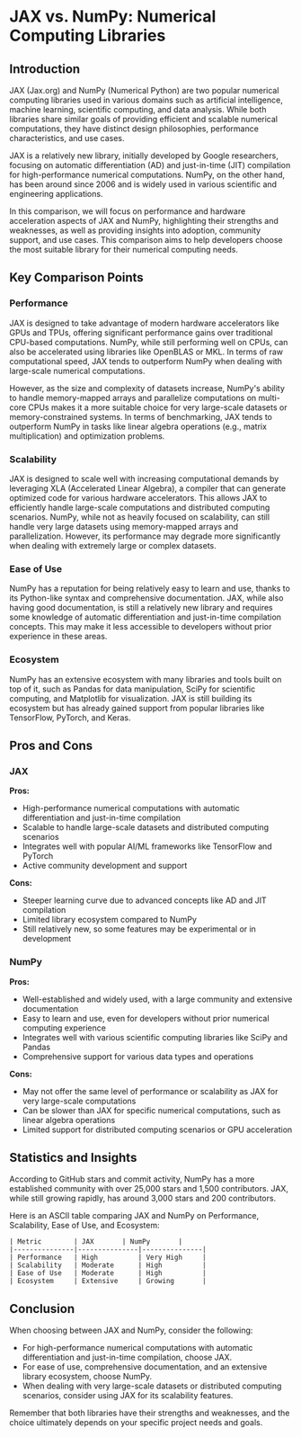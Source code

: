 # JAX vs. NumPy: Numerical Computing Libraries
## Introduction

JAX (Jax.org) and NumPy (Numerical Python) are two popular numerical computing libraries used in various domains such as artificial intelligence, machine learning, scientific computing, and data analysis. While both libraries share similar goals of providing efficient and scalable numerical computations, they have distinct design philosophies, performance characteristics, and use cases.

JAX is a relatively new library, initially developed by Google researchers, focusing on automatic differentiation (AD) and just-in-time (JIT) compilation for high-performance numerical computations. NumPy, on the other hand, has been around since 2006 and is widely used in various scientific and engineering applications.

In this comparison, we will focus on performance and hardware acceleration aspects of JAX and NumPy, highlighting their strengths and weaknesses, as well as providing insights into adoption, community support, and use cases. This comparison aims to help developers choose the most suitable library for their numerical computing needs.

## Key Comparison Points

### Performance
JAX is designed to take advantage of modern hardware accelerators like GPUs and TPUs, offering significant performance gains over traditional CPU-based computations. NumPy, while still performing well on CPUs, can also be accelerated using libraries like OpenBLAS or MKL. In terms of raw computational speed, JAX tends to outperform NumPy when dealing with large-scale numerical computations.

However, as the size and complexity of datasets increase, NumPy's ability to handle memory-mapped arrays and parallelize computations on multi-core CPUs makes it a more suitable choice for very large-scale datasets or memory-constrained systems. In terms of benchmarking, JAX tends to outperform NumPy in tasks like linear algebra operations (e.g., matrix multiplication) and optimization problems.

### Scalability
JAX is designed to scale well with increasing computational demands by leveraging XLA (Accelerated Linear Algebra), a compiler that can generate optimized code for various hardware accelerators. This allows JAX to efficiently handle large-scale computations and distributed computing scenarios. NumPy, while not as heavily focused on scalability, can still handle very large datasets using memory-mapped arrays and parallelization. However, its performance may degrade more significantly when dealing with extremely large or complex datasets.

### Ease of Use
NumPy has a reputation for being relatively easy to learn and use, thanks to its Python-like syntax and comprehensive documentation. JAX, while also having good documentation, is still a relatively new library and requires some knowledge of automatic differentiation and just-in-time compilation concepts. This may make it less accessible to developers without prior experience in these areas.

### Ecosystem
NumPy has an extensive ecosystem with many libraries and tools built on top of it, such as Pandas for data manipulation, SciPy for scientific computing, and Matplotlib for visualization. JAX is still building its ecosystem but has already gained support from popular libraries like TensorFlow, PyTorch, and Keras.

## Pros and Cons

### JAX
**Pros:**

* High-performance numerical computations with automatic differentiation and just-in-time compilation
* Scalable to handle large-scale datasets and distributed computing scenarios
* Integrates well with popular AI/ML frameworks like TensorFlow and PyTorch
* Active community development and support

**Cons:**

* Steeper learning curve due to advanced concepts like AD and JIT compilation
* Limited library ecosystem compared to NumPy
* Still relatively new, so some features may be experimental or in development

### NumPy
**Pros:**

* Well-established and widely used, with a large community and extensive documentation
* Easy to learn and use, even for developers without prior numerical computing experience
* Integrates well with various scientific computing libraries like SciPy and Pandas
* Comprehensive support for various data types and operations

**Cons:**

* May not offer the same level of performance or scalability as JAX for very large-scale computations
* Can be slower than JAX for specific numerical computations, such as linear algebra operations
* Limited support for distributed computing scenarios or GPU acceleration

## Statistics and Insights

According to GitHub stars and commit activity, NumPy has a more established community with over 25,000 stars and 1,500 contributors. JAX, while still growing rapidly, has around 3,000 stars and 200 contributors.

Here is an ASCII table comparing JAX and NumPy on Performance, Scalability, Ease of Use, and Ecosystem:

```
| Metric        | JAX       | NumPy       |
|---------------|---------------|---------------|
| Performance   | High          | Very High     |
| Scalability   | Moderate      | High          |
| Ease of Use   | Moderate      | High          |
| Ecosystem     | Extensive     | Growing       |
```

## Conclusion

When choosing between JAX and NumPy, consider the following:

* For high-performance numerical computations with automatic differentiation and just-in-time compilation, choose JAX.
* For ease of use, comprehensive documentation, and an extensive library ecosystem, choose NumPy.
* When dealing with very large-scale datasets or distributed computing scenarios, consider using JAX for its scalability features.

Remember that both libraries have their strengths and weaknesses, and the choice ultimately depends on your specific project needs and goals.